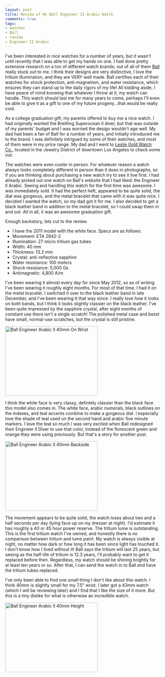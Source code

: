 ```yaml
---
layout: post
title: Review of My Ball Engineer II Arabic Watch
comments: true
tags:
- watches
- Ball
- review
- Engineer II Arabic
---
```

I've been interested in nice watches for a number of years, but it wasn't until recently that I was able to get my hands on one.  I had done pretty extensive research on a ton of different watch brands; out of all of them [Ball](http://ballwatch.com/) really stuck out to me.  I think their designs are very distinctive, I love the tritium illumination, and they are VERY well made.  Ball certifies each of their watches for shock protection, anti-magnetism, and water resistance, which ensures they can stand up to the daily rigors of my life!  All kidding aside, I have peace of mind knowing that whatever I throw at it, my watch can handle.  This watch should last me for many years to come, perhaps I'll even be able to give it as a gift to one of my future progeny...that would be really cool. 

As a college graduation gift, my parents offered to buy me a nice watch.  I had originally wanted the Breitling Superocean II diver, but that was outside of my parents' budget and I was worried the design wouldn't age well.  My dad had been a fan of Ball for a number of years, and initially introduced me to the brand.  I was definitely intrigued by some of their watches, and most of them were in my price range.  My dad and I went to [Leslie Gold Watch Co.](http://www.lesliewatch.com/), located in the Jewelry District of downtown Los Angeles to check some out.

The watches were even cooler in person.  For whatever reason a watch always looks completely different in person than it does in photographs, so if you are thinking about purchasing a new watch try to see it live first.  I had already picked out one watch on Ball's website that I had liked: the Engineer II Arabic.  Seeing and handling this watch for the first time was awesome.  I was immediately sold.  It had the perfect heft, appeared to be quite solid, the dial was gorgeous, and the metal bracelet that came with it was quite nice.  I decided I wanted the watch, so my dad got it for me.  I also decided to get a black leather band in addition to the metal bracelet, so I could swap them in and out.  All in all, it was an awesome graduation gift.

Enough backstory, lets cut to the review.

* I have the 2011 model with the white face.  Specs are as follows:
* Movement: ETA 2842-2
* Illumination: 27 micro tritium gas tubes
* Width: 40 mm
* Thickness: 13.2 mm
* Crystal: anti-reflective sapphire
* Water resistance: 100 meters
* Shock resistance: 5,000 Gs
* Antimagnetic: 4,800 A/m

I've been wearing it almost every day for since May 2012, so as of writing I've been wearing it roughly eight months.  For most of that time, I had it on the metal bracelet.  I switched it over to the black leather band in late December, and I've been wearing it that way since.  I really love how it looks on both bands, but I think it looks slightly classier on the black leather.  I've been quite impressed by the sapphire crystal, after eight months of constant use there isn't a single scratch!  The polished metal case and bezel have small, normal-use scratches, but the crystal is still pristine.

<a href="{% asset_path full/ball_engineer_arabic_on_wrist.jpg %}"><img alt="Ball Engineer Arabic II 40mm On Wrist" src="{% asset_path thumb/ball_engineer_arabic_on_wrist.jpg %}" height="225" width="300" /></a>

I think the white face is very classy, defintely classier than the black face this model also comes in.  The white face, arabic numerals, black outlines on the indexes, and teal accents combine to make a gorgeous dial.  I especially love the shade of teal used on the second hand and arabic five minute markers.  I love the teal so much I was very excited when Ball redesigned their Engineer II Diver to use that color, instead of the florescent green and orange they were using previously.  But that's a story for another post.

<a href="{% asset_path full/ball_engineer_arabic_backside.jpg %}"><img alt="Ball Engineer Arabic II 40mm Backside" src="{% asset_path thumb/ball_engineer_arabic_backside.jpg %}" height="225" width="300" /></a>

The movement appears to be quite solid, the watch loses about two and a half seconds per day (lying face up on my dresser at night).  I'd estimate it has roughly a 40 or 45 hour power reserve.  The tritium lume is outstanding.  This is the first tritium watch I've owned, and honestly there is no comparison between tritium and lume paint.  My watch is <span class="italic">always</span> visible at night, no matter how dark or how long it has been since light has touched it.  I don't know how I lived without it!  Ball says the tritium will last 25 years, but seeing as the half-life of tritium is 12.3 years, I'll probably want to get it replaced before then.  Regardless, my watch should be shining brightly for at least ten years or so.  After that, I can send the watch in to Ball and have the tritium tubes replaced.

I've only been able to find one small thing I don't like about this watch.  I think 40mm is slightly small for my 7.5" wrist.  I later got a 43mm watch (which I will be reviewing later) and I find that I like the size of it more.  But this is a tiny dislike for what is otherwise an incredible watch.

<a href="{% asset_path full/ball_engineer_arabic_height.jpg %}"><img alt="Ball Engineer Arabic II 40mm Height" src="{% asset_path thumb/ball_engineer_arabic_height.jpg %}" height="225" width="300" /></a>
